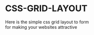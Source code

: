 # CSS-GRID-LAYOUT
Here is the simple css grid layout to form <br>
for making your websites attractive
